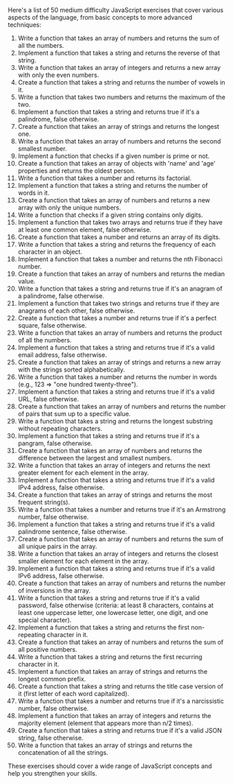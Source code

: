 Here's a list of 50 medium difficulty JavaScript exercises that cover various aspects of the language, from basic concepts to more advanced techniques:

1. Write a function that takes an array of numbers and returns the sum of all the numbers.
2. Implement a function that takes a string and returns the reverse of that string.
3. Write a function that takes an array of integers and returns a new array with only the even numbers.
4. Create a function that takes a string and returns the number of vowels in it.
5. Write a function that takes two numbers and returns the maximum of the two.
6. Implement a function that takes a string and returns true if it's a palindrome, false otherwise.
7. Create a function that takes an array of strings and returns the longest one.
8. Write a function that takes an array of numbers and returns the second smallest number.
9. Implement a function that checks if a given number is prime or not.
10. Create a function that takes an array of objects with 'name' and 'age' properties and returns the oldest person.
11. Write a function that takes a number and returns its factorial.
12. Implement a function that takes a string and returns the number of words in it.
13. Create a function that takes an array of numbers and returns a new array with only the unique numbers.
14. Write a function that checks if a given string contains only digits.
15. Implement a function that takes two arrays and returns true if they have at least one common element, false otherwise.
16. Create a function that takes a number and returns an array of its digits.
17. Write a function that takes a string and returns the frequency of each character in an object.
18. Implement a function that takes a number and returns the nth Fibonacci number.
19. Create a function that takes an array of numbers and returns the median value.
20. Write a function that takes a string and returns true if it's an anagram of a palindrome, false otherwise.
21. Implement a function that takes two strings and returns true if they are anagrams of each other, false otherwise.
22. Create a function that takes a number and returns true if it's a perfect square, false otherwise.
23. Write a function that takes an array of numbers and returns the product of all the numbers.
24. Implement a function that takes a string and returns true if it's a valid email address, false otherwise.
25. Create a function that takes an array of strings and returns a new array with the strings sorted alphabetically.
26. Write a function that takes a number and returns the number in words (e.g., 123 => "one hundred twenty-three").
27. Implement a function that takes a string and returns true if it's a valid URL, false otherwise.
28. Create a function that takes an array of numbers and returns the number of pairs that sum up to a specific value.
29. Write a function that takes a string and returns the longest substring without repeating characters.
30. Implement a function that takes a string and returns true if it's a pangram, false otherwise.
31. Create a function that takes an array of numbers and returns the difference between the largest and smallest numbers.
32. Write a function that takes an array of integers and returns the next greater element for each element in the array.
33. Implement a function that takes a string and returns true if it's a valid IPv4 address, false otherwise.
34. Create a function that takes an array of strings and returns the most frequent string(s).
35. Write a function that takes a number and returns true if it's an Armstrong number, false otherwise.
36. Implement a function that takes a string and returns true if it's a valid palindrome sentence, false otherwise.
37. Create a function that takes an array of numbers and returns the sum of all unique pairs in the array.
38. Write a function that takes an array of integers and returns the closest smaller element for each element in the array.
39. Implement a function that takes a string and returns true if it's a valid IPv6 address, false otherwise.
40. Create a function that takes an array of numbers and returns the number of inversions in the array.
41. Write a function that takes a string and returns true if it's a valid password, false otherwise (criteria: at least 8 characters, contains at least one uppercase letter, one lowercase letter, one digit, and one special character).
42. Implement a function that takes a string and returns the first non-repeating character in it.
43. Create a function that takes an array of numbers and returns the sum of all positive numbers.
44. Write a function that takes a string and returns the first recurring character in it.
45. Implement a function that takes an array of strings and returns the longest common prefix.
46. Create a function that takes a string and returns the title case version of it (first letter of each word capitalized).
47. Write a function that takes a number and returns true if it's a narcissistic number, false otherwise.
48. Implement a function that takes an array of integers and returns the majority element (element that appears more than n/2 times).
49. Create a function that takes a string and returns true if it's a valid JSON string, false otherwise.
50. Write a function that takes an array of strings and returns the concatenation of all the strings.

These exercises should cover a wide range of JavaScript concepts and help you strengthen your skills.